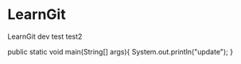 # LearnGit
LearnGit
dev test test2


public static void main(String[] args){
	System.out.println("update");
}